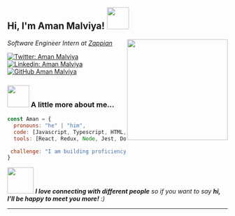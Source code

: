 <h2> Hi, I'm Aman Malviya! <img src="https://media.giphy.com/media/mGcNjsfWAjY5AEZNw6/giphy.gif" width="50"></h2>
<img align='right' src="https://media.giphy.com/media/ieyl9zmCjO4b4t6qoY/giphy.gif" width="230">
<p><em>Software Engineer Intern at <a href="https://www.linkedin.com/company/zappian-media/">Zappian</a>
</em></p>

[![Twitter: Aman Malviya](https://img.shields.io/twitter/follow/Aman?style=social)](https://twitter.com/AmanMalviya258)
[![Linkedin: Aman Malviya ](https://img.shields.io/badge/-amanmalviya-blue?style=flat-square&logo=Linkedin&logoColor=white&link=https://www.linkedin.com/in/amanmalviya258/)](https://www.linkedin.com/in/amanmalviya258/)
[![GitHub Aman Malviya](https://img.shields.io/github/followers/thaiane?label=follow&style=social)](https://github.com/amanmalviya258)


### <img src="https://media.giphy.com/media/VgCDAzcKvsR6OM0uWg/giphy.gif" width="50"> A little more about me...  

```javascript
const Aman = {
  pronouns: "he" | "him",
  code: [Javascript, Typescript, HTML, CSS, Java],
  tools: [React, Redux, Node, Jest, Docker],

 challenge: "I am building proficiency in node.js"
}
```

<img src="https://media.giphy.com/media/LnQjpWaON8nhr21vNW/giphy.gif" width="60"> <em><b>I love connecting with different people</b> so if you want to say <b>hi, I'll be happy to meet you more!</b> :)</em>

---
